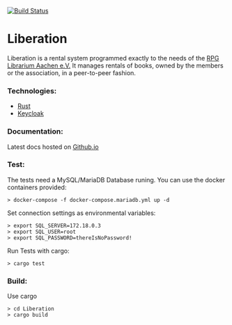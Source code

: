 [![Build Status](https://travis-ci.org/RPGLibrarium/Liberation.svg?branch=master)](https://travis-ci.org/RPGLibrarium/Liberation)
# Liberation

Liberation is a rental system programmed exactly to the needs of the [RPG Librarium Aachen e.V.](https://rpg-librarium.de)
It manages rentals of books, owned by the members or the association, in a peer-to-peer fashion.

### Technologies:
- [Rust](https://www.rust-lang.org/en-US/)
- [Keycloak](https://www.keycloak.org/index.html)

### Documentation:
Latest docs hosted on [Github.io](https://rpglibrarium.github.io/Liberation/)

### Test:
The tests need a MySQL/MariaDB Database runing. You can use the docker containers provided:
```
> docker-compose -f docker-compose.mariadb.yml up -d
```
Set connection settings as environmental variables:
```
> export SQL_SERVER=172.18.0.3
> export SQL_USER=root
> export SQL_PASSWORD=thereIsNoPassword!
```
Run Tests with cargo:
```
> cargo test
```

### Build:
Use cargo
```
> cd Liberation
> cargo build
```
